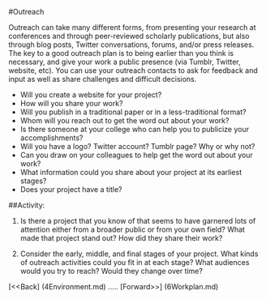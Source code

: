 #Outreach

Outreach can take many different forms, from presenting your research at conferences and through peer-reviewed scholarly publications, but also through blog posts, Twitter conversations, forums, and/or press releases. The key to a good outreach plan is to being earlier than you think is necessary, and give your work a public presence (via Tumblr, Twitter, website, etc). You can use your outreach contacts to ask for feedback and input as well as share challenges and difficult decisions. 


* Will you create a website for your project? 
* How will you share your work? 
* Will you publish in a traditional paper or in a less-traditional format? 
* Whom will you reach out to get the word out about your work? 
* Is there someone at your college who can help you to publicize your accomplishments? 
* Will you have a logo? Twitter account? Tumblr page? Why or why not? 
* Can you draw on  your colleagues to help get the word out about your work? 
* What information could you share about your project at its earliest stages? 
* Does your project have a title? 


##Activity: 

1. Is there a project that you know of that seems to have garnered lots of attention either from a broader public or from your own field? What made that project stand out? How did they share their work? 





2. Consider the early, middle, and final stages of your project. What kinds of outreach activities could you fit in at each stage? What audiences would you try to reach? Would they change over time? 



[<<Back] (4Environment.md)	.....	[Forward>>] (6Workplan.md)

